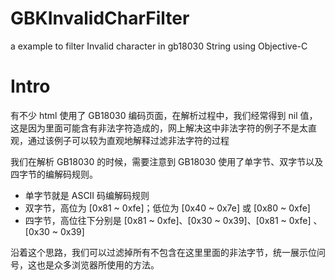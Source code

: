 # GBKInvalidCharFilter
a example to filter Invalid character in gb18030 String using Objective-C

# Intro
有不少 html 使用了 GB18030 编码页面，在解析过程中，我们经常得到 nil 值，这是因为里面可能含有非法字符造成的，网上解决这中非法字符的例子不是太直观，通过该例子可以较为直观地解释过滤非法字符的过程

我们在解析 GB18030 的时候，需要注意到 GB18030 使用了单字节、双字节以及四字节的编解码规则。

* 单字节就是 ASCII 码编解码规则
* 双字节，高位为 [0x81 ~ 0xfe]；低位为 [0x40 ~ 0x7e] 或 [0x80 ~ 0xfe]
* 四字节，高位往下分别是 [0x81 ~ 0xfe]、[0x30 ~ 0x39]、[0x81 ~ 0xfe] 、 [0x30 ~ 0x39]

沿着这个思路，我们可以过滤掉所有不包含在这里里面的非法字节，统一展示位问号，这也是众多浏览器所使用的方法。
